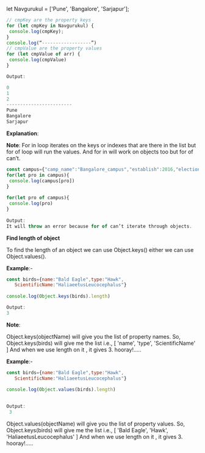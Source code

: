 let Navgurukul = ['Pune', 'Bangalore', 'Sarjapur'];
 
```js
// cmpKey are the property keys
for (let cmpKey in Navgurukul) {
 console.log(cmpKey);
}
console.log(“------------------”)
// cmpValue are the property values
for (let cmpValue of arr) {
 console.log(cmpValue)
}

Output:

0
1
2
------------------------
Pune
Bangalore
Sarjapur

```

**Explanation**:

**Note**: For in loop iterates on the keys or indexes that are there in the list but for of loop will run the values. And for in will work on objects too but for of can’t.

```js
const campus={"camp_name":"Bangalore_campus","establish":2016,"election":"three_months"}
for(let pro in campus){
 console.log(campus[pro])
}
 
for(let pro of campus){
 console.log(pro)
}
 
Output:
It will throw an error because for of can’t iterate through objects.

```

**Find length of object**

To find the length of an object we can use Object.keys() either we can use  Object.values().

**Example**:-
```js
const birds={name:"Bald Eagle",type:"Hawk",
   ScientificName:"HaliaeetusLeucocephalus"}
          
console.log(Object.keys(birds).length)

Output: 
3

```

**Note**: 

Object.keys(objectName) will give you the list of property names.
So, Object.keys(birds) will give me the list i.e., 
[ 'name', 'type', 'ScientificName' ]
And when we use length on it , it gives 3. hooray!.....
	
**Example**:-
```javascript
const birds={name:"Bald Eagle",type:"Hawk",
   ScientificName:"HaliaeetusLeucocephalus"}
          
console.log(Object.values(birds).length)
      

Output: 
 3

```

Object.values(objectName) will give you the list of property values.
So, Object.keys(birds) will give me the list i.e., 
[ 'Bald Eagle', 'Hawk', 'HaliaeetusLeucocephalus' ]
And when we use length on it , it gives 3. hooray!.....	
